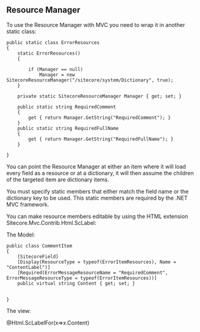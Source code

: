## Resource Manager

To use the Resource Manager with MVC you need to wrap it in another static class:

    public static class ErrorResources 
    {
        static ErrorResources()
        {

            if (Manager == null)
                Manager = new SitecoreResourceManager("/sitecore/system/Dictionary", true);
        }

        private static SitecoreResourceManager Manager { get; set; }

        public static string RequiredComment
        {
            get { return Manager.GetString("RequiredComment"); }
        }
        public static string RequiredFullName
        {
            get { return Manager.GetString("RequiredFullName"); }
        }

    }


You can point the Resource Manager at either an item where it will load every field as a resource or at a dictionary, it will then assume the children of the targeted item are dictionary items.

You must specify static members that either match the field name or the dictionary key to be used. This static members are required by the .NET MVC framework.

You can make resource members editable by using the HTML extension Sitecore.Mvc.Contrib.Html.ScLabel: 

The Model:


    public class CommentItem
    {
        [SitecoreField]
        [Display(ResourceType = typeof(ErrorItemResources), Name = "ContentLabel")]
        [Required(ErrorMessageResourceName = "RequiredComment", ErrorMessageResourceType = typeof(ErrorItemResources))]
        public virtual string Content { get; set; }

        
    }


The view:


@Html.ScLabelFor(x=>x.Content)

